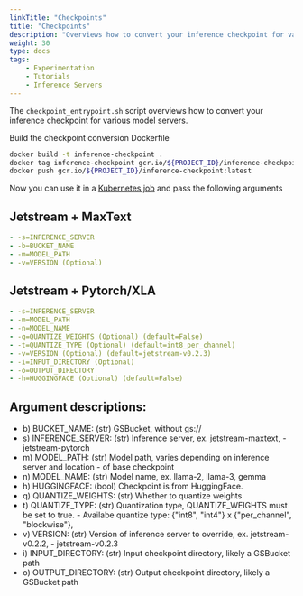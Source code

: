 ```yaml
---
linkTitle: "Checkpoints"
title: "Checkpoints"
description: "Overviews how to convert your inference checkpoint for various model servers"
weight: 30
type: docs
tags:
    - Experimentation
    - Tutorials
    - Inference Servers
---
```

The `checkpoint_entrypoint.sh` script overviews how to convert your inference checkpoint for various model servers.

Build the checkpoint conversion Dockerfile
```bash
docker build -t inference-checkpoint .
docker tag inference-checkpoint gcr.io/${PROJECT_ID}/inference-checkpoint:latest
docker push gcr.io/${PROJECT_ID}/inference-checkpoint:latest
```

Now you can use it in a [Kubernetes job](https://github.com/GoogleCloudPlatform/ai-on-gke/blob/main/tutorials-and-examples/inference-servers/jetstream/maxtext/single-host-inference/checkpoint-job.yaml) and pass the following arguments

## Jetstream + MaxText
```yaml
- -s=INFERENCE_SERVER
- -b=BUCKET_NAME
- -m=MODEL_PATH
- -v=VERSION (Optional)
```

## Jetstream + Pytorch/XLA
```yaml
- -s=INFERENCE_SERVER
- -m=MODEL_PATH
- -n=MODEL_NAME
- -q=QUANTIZE_WEIGHTS (Optional) (default=False)
- -t=QUANTIZE_TYPE (Optional) (default=int8_per_channel)
- -v=VERSION (Optional) (default=jetstream-v0.2.3)
- -i=INPUT_DIRECTORY (Optional)
- -o=OUTPUT_DIRECTORY
- -h=HUGGINGFACE (Optional) (default=False)
```

## Argument descriptions:

- b) BUCKET_NAME: (str) GSBucket, without gs://
- s) INFERENCE_SERVER: (str) Inference server, ex. jetstream-maxtext, - jetstream-pytorch
- m) MODEL_PATH: (str) Model path, varies depending on inference server and location - of base checkpoint
- n) MODEL_NAME: (str) Model name, ex. llama-2, llama-3, gemma
- h) HUGGINGFACE: (bool) Checkpoint is from HuggingFace.
- q) QUANTIZE_WEIGHTS: (str) Whether to quantize weights
- t) QUANTIZE_TYPE: (str) Quantization type, QUANTIZE_WEIGHTS must be set to true. - Availabe quantize type: {"int8", "int4"} x {"per_channel", "blockwise"},
- v) VERSION: (str) Version of inference server to override, ex. jetstream-v0.2.2, - jetstream-v0.2.3
- i) INPUT_DIRECTORY: (str) Input checkpoint directory, likely a GSBucket path
- o) OUTPUT_DIRECTORY: (str) Output checkpoint directory, likely a GSBucket path

